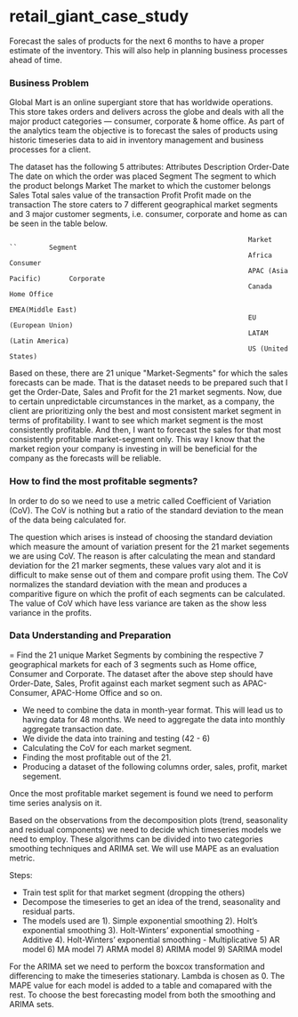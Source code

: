 # retail_giant_case_study
Forecast the sales of products for the next 6 months to have a proper estimate of the inventory. This will also help in planning business processes ahead of time. 

### Business Problem 
Global Mart is an online supergiant store that has worldwide operations. This store takes orders and delivers across the globe and deals with all the major product categories — consumer, corporate & home office. As part of the analytics team the objective is to forecast the sales of products using historic timeseries data to aid in inventory management and business processes for a client. 

The dataset has the following 5 attributes:
                                                                Attributes	Description
                                                                Order-Date	The date on which the order was placed
                                                                Segment	    The segment to which the product belongs
                                                                Market	    The market to which the customer belongs
                                                                Sales	      Total sales value of the transaction
                                                                Profit	    Profit made on the transaction
The store caters to 7 different geographical market segments and 3 major customer segments, i.e. consumer, corporate and home as can be seen in the table below.

                                                                Market	        ``        Segment
                                                                Africa	                  Consumer
                                                                APAC (Asia Pacific)	      Corporate
                                                                Canada	                  Home Office
                                                                EMEA(Middle East)	 
                                                                EU (European Union)	 
                                                                LATAM (Latin America)	 
                                                                US (United States)	 
Based on these, there are 21 unique "Market-Segments" for which the sales forecasts can be made. That is the dataset needs to be prepared such that I get the Order-Date, Sales and Profit for the 21 market segments.
Now, due to certain unpredictable circumstances in the market, as a company, the client are prioritizing only the best and most consistent market segment in terms of profitability.
I want to see which market segment is the most consistently profitable. And then, I want to forecast the sales for that most consistently profitable market-segment only. This way I know that the market region your company is investing in will be beneficial for the company as the forecasts will be reliable.

### How to find the most profitable segments?
In order to do so we need to use a metric called Coefficient of Variation (CoV). The CoV is nothing but a ratio of the standard deviation to the mean of the data being calculated for.

The question which arises is instead of choosing the standard deviation which measure the amount of variation present for the 21 market segements we are using CoV. 
The reason is after calculating the mean and standard deviation for the 21 marker segments, these values vary alot and it is difficult to make sense out of them and compare profit using them. 
The CoV normalizes the standard deviation with the mean and produces a comparitive figure on which the profit of each segments can be calculated. The value of CoV which have less variance are taken as the show less variance in the profits. 

### Data Understanding and Preparation
= Find the 21 unique Market Segments by combining the respective 7 geographical markets for each of 3 segments such as Home office, Consumer and Corporate. The dataset after the above step should have Order-Date, Sales, Profit against each market segment such as APAC-Consumer, APAC-Home Office and so on.
- We need to combine the data in month-year format. This will lead us to having data for 48 months. We need to aggregate the data into monthly aggregate transaction date.
- We divide the data into training and testing (42 - 6)
- Calculating the CoV for each market segment.
- Finding the most profitable out of the 21.
- Producing a dataset of the following columns order, sales, profit, market segement. 

Once the most profitable market segement is found we need to perform time series analysis on it. 
 
Based on the observations from the decomposition plots (trend, seasonality and residual components) we need to decide which timeseries models we need to employ.
These algorithms can be divided into two categories smoothing techniques and ARIMA set. We will use MAPE as an evaluation metric.

Steps:
- Train test split for that market segment (dropping the others)
- Decompose the timeseries to get an idea of the trend, seasonality and residual parts.
- The models used are 
    1).  Simple exponential smoothing
    2).  Holt’s exponential smoothing
    3).  Holt-Winters’ exponential smoothing - Additive
    4).  Holt-Winters’ exponential smoothing - Multiplicative
    5)   AR model
    6)   MA model
    7)   ARMA model
    8)   ARIMA model 
    9)   SARIMA model

For the ARIMA set we need to perform the boxcox transformation and differencing to make the timeseries stationary. Lambda is chosen as 0.
The MAPE value for each model is added to a table and comapared with the rest. To choose the best forecasting model from both the smoothing and ARIMA sets.
